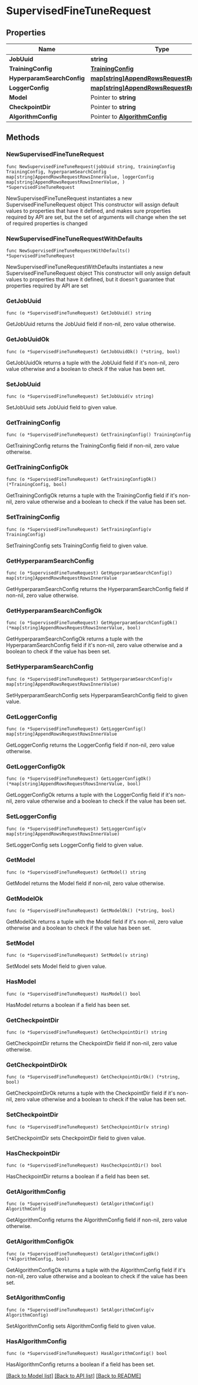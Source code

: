 # SupervisedFineTuneRequest

## Properties

Name | Type | Description | Notes
------------ | ------------- | ------------- | -------------
**JobUuid** | **string** |  | 
**TrainingConfig** | [**TrainingConfig**](TrainingConfig.md) |  | 
**HyperparamSearchConfig** | [**map[string]AppendRowsRequestRowsInnerValue**](AppendRowsRequestRowsInnerValue.md) |  | 
**LoggerConfig** | [**map[string]AppendRowsRequestRowsInnerValue**](AppendRowsRequestRowsInnerValue.md) |  | 
**Model** | Pointer to **string** |  | [optional] 
**CheckpointDir** | Pointer to **string** |  | [optional] 
**AlgorithmConfig** | Pointer to [**AlgorithmConfig**](AlgorithmConfig.md) |  | [optional] 

## Methods

### NewSupervisedFineTuneRequest

`func NewSupervisedFineTuneRequest(jobUuid string, trainingConfig TrainingConfig, hyperparamSearchConfig map[string]AppendRowsRequestRowsInnerValue, loggerConfig map[string]AppendRowsRequestRowsInnerValue, ) *SupervisedFineTuneRequest`

NewSupervisedFineTuneRequest instantiates a new SupervisedFineTuneRequest object
This constructor will assign default values to properties that have it defined,
and makes sure properties required by API are set, but the set of arguments
will change when the set of required properties is changed

### NewSupervisedFineTuneRequestWithDefaults

`func NewSupervisedFineTuneRequestWithDefaults() *SupervisedFineTuneRequest`

NewSupervisedFineTuneRequestWithDefaults instantiates a new SupervisedFineTuneRequest object
This constructor will only assign default values to properties that have it defined,
but it doesn't guarantee that properties required by API are set

### GetJobUuid

`func (o *SupervisedFineTuneRequest) GetJobUuid() string`

GetJobUuid returns the JobUuid field if non-nil, zero value otherwise.

### GetJobUuidOk

`func (o *SupervisedFineTuneRequest) GetJobUuidOk() (*string, bool)`

GetJobUuidOk returns a tuple with the JobUuid field if it's non-nil, zero value otherwise
and a boolean to check if the value has been set.

### SetJobUuid

`func (o *SupervisedFineTuneRequest) SetJobUuid(v string)`

SetJobUuid sets JobUuid field to given value.


### GetTrainingConfig

`func (o *SupervisedFineTuneRequest) GetTrainingConfig() TrainingConfig`

GetTrainingConfig returns the TrainingConfig field if non-nil, zero value otherwise.

### GetTrainingConfigOk

`func (o *SupervisedFineTuneRequest) GetTrainingConfigOk() (*TrainingConfig, bool)`

GetTrainingConfigOk returns a tuple with the TrainingConfig field if it's non-nil, zero value otherwise
and a boolean to check if the value has been set.

### SetTrainingConfig

`func (o *SupervisedFineTuneRequest) SetTrainingConfig(v TrainingConfig)`

SetTrainingConfig sets TrainingConfig field to given value.


### GetHyperparamSearchConfig

`func (o *SupervisedFineTuneRequest) GetHyperparamSearchConfig() map[string]AppendRowsRequestRowsInnerValue`

GetHyperparamSearchConfig returns the HyperparamSearchConfig field if non-nil, zero value otherwise.

### GetHyperparamSearchConfigOk

`func (o *SupervisedFineTuneRequest) GetHyperparamSearchConfigOk() (*map[string]AppendRowsRequestRowsInnerValue, bool)`

GetHyperparamSearchConfigOk returns a tuple with the HyperparamSearchConfig field if it's non-nil, zero value otherwise
and a boolean to check if the value has been set.

### SetHyperparamSearchConfig

`func (o *SupervisedFineTuneRequest) SetHyperparamSearchConfig(v map[string]AppendRowsRequestRowsInnerValue)`

SetHyperparamSearchConfig sets HyperparamSearchConfig field to given value.


### GetLoggerConfig

`func (o *SupervisedFineTuneRequest) GetLoggerConfig() map[string]AppendRowsRequestRowsInnerValue`

GetLoggerConfig returns the LoggerConfig field if non-nil, zero value otherwise.

### GetLoggerConfigOk

`func (o *SupervisedFineTuneRequest) GetLoggerConfigOk() (*map[string]AppendRowsRequestRowsInnerValue, bool)`

GetLoggerConfigOk returns a tuple with the LoggerConfig field if it's non-nil, zero value otherwise
and a boolean to check if the value has been set.

### SetLoggerConfig

`func (o *SupervisedFineTuneRequest) SetLoggerConfig(v map[string]AppendRowsRequestRowsInnerValue)`

SetLoggerConfig sets LoggerConfig field to given value.


### GetModel

`func (o *SupervisedFineTuneRequest) GetModel() string`

GetModel returns the Model field if non-nil, zero value otherwise.

### GetModelOk

`func (o *SupervisedFineTuneRequest) GetModelOk() (*string, bool)`

GetModelOk returns a tuple with the Model field if it's non-nil, zero value otherwise
and a boolean to check if the value has been set.

### SetModel

`func (o *SupervisedFineTuneRequest) SetModel(v string)`

SetModel sets Model field to given value.

### HasModel

`func (o *SupervisedFineTuneRequest) HasModel() bool`

HasModel returns a boolean if a field has been set.

### GetCheckpointDir

`func (o *SupervisedFineTuneRequest) GetCheckpointDir() string`

GetCheckpointDir returns the CheckpointDir field if non-nil, zero value otherwise.

### GetCheckpointDirOk

`func (o *SupervisedFineTuneRequest) GetCheckpointDirOk() (*string, bool)`

GetCheckpointDirOk returns a tuple with the CheckpointDir field if it's non-nil, zero value otherwise
and a boolean to check if the value has been set.

### SetCheckpointDir

`func (o *SupervisedFineTuneRequest) SetCheckpointDir(v string)`

SetCheckpointDir sets CheckpointDir field to given value.

### HasCheckpointDir

`func (o *SupervisedFineTuneRequest) HasCheckpointDir() bool`

HasCheckpointDir returns a boolean if a field has been set.

### GetAlgorithmConfig

`func (o *SupervisedFineTuneRequest) GetAlgorithmConfig() AlgorithmConfig`

GetAlgorithmConfig returns the AlgorithmConfig field if non-nil, zero value otherwise.

### GetAlgorithmConfigOk

`func (o *SupervisedFineTuneRequest) GetAlgorithmConfigOk() (*AlgorithmConfig, bool)`

GetAlgorithmConfigOk returns a tuple with the AlgorithmConfig field if it's non-nil, zero value otherwise
and a boolean to check if the value has been set.

### SetAlgorithmConfig

`func (o *SupervisedFineTuneRequest) SetAlgorithmConfig(v AlgorithmConfig)`

SetAlgorithmConfig sets AlgorithmConfig field to given value.

### HasAlgorithmConfig

`func (o *SupervisedFineTuneRequest) HasAlgorithmConfig() bool`

HasAlgorithmConfig returns a boolean if a field has been set.


[[Back to Model list]](../README.md#documentation-for-models) [[Back to API list]](../README.md#documentation-for-api-endpoints) [[Back to README]](../README.md)



